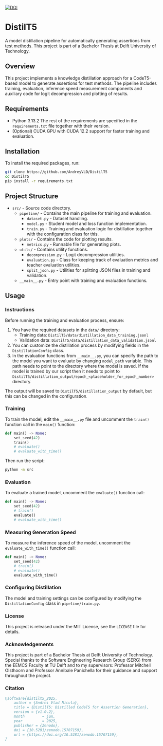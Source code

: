 [![DOI](https://zenodo.org/badge/978328491.svg)](https://doi.org/10.5281/zenodo.15707159)

# DistilT5

A model distillation pipeline for automatically generating assertions from test methods. This project is part of a
Bachelor Thesis at Delft University of Technology.

## Overview

This project implements a knowledge distillation approach for a CodeT5-based model to generate assertions for test
methods. The pipeline includes training, evaluation, inference speed measurement components and auxiliary code for logit
decompression and plotting of results.

## Requirements

- Python 3.13.2
  The rest of the requirements are specified in the `requirements.txt` file together with their version.
- (Optional) CUDA GPU with CUDA 12.2 support for faster training and evaluation.

## Installation

To install the required packages, run:

```bash
git clone https://github.com/AndreyVLD/DistilT5
cd DistilT5
pip install -r requirements.txt
```

## Project Structure

- `src/` - Source code directory.
    - `pipeline/` - Contains the main pipeline for training and evaluation.
        - `dataset.py` - Dataset handling.
        - `model.py` - Student model and loss function implementation.
        - `train.py` - Training and evaluation logic for distillation together with the configuration class for this.
    - `plots/` - Contains the code for plotting results.
        - `metrics.py` - Runnable file for generating plots.
    - `utils/` - Contains utility functions.
        - `decompression.py` - Logit decompression utilities.
        - `evaluation.py` - Class for keeping track of evaluation metrics and teacher evaluation utilities.
        - `split_json.py` - Utilities for splitting JSON files in training and validation.
    - `__main__.py` - Entry point with training and evaluation functions.

## Usage

### Instructions

Before running the training and evaluation process, ensure:

1. You have the required datasets in the `data/` directory:
    - Training data: `DistilT5/data/distillation_data_training.jsonl`
    - Validation data: `DistilT5/data/distillation_data_validation.jsonl`
2. You can customize the distillation process by modifying fields in the `DistillationConfig` class.
3. In the evaluation functions from `__main__.py`, you can specify the path to the model you want to evaluate by
   changing `model_path` variable. This path needs to point to the directory where the model is saved. If the model
   is trained by our script then it needs to point to
   `DistilT5/distillation_output/epoch_<placeholder_for_epoch_number>` directory.

The output will be saved to `DistilT5/distillation_output` by default, but this can be changed in the configuration.

### Training

To train the model, edit the `__main__.py` file and uncomment the `train()` function call in the `main()` function:

```python
def main() -> None:
    set_seed(42)
    train()
    # evaluate()
    # evaluate_with_time()
```

Then run the script:

```bash
python -m src
```

### Evaluation

To evaluate a trained model, uncomment the `evaluate()` function call:

```python
def main() -> None:
    set_seed(42)
    # train()
    evaluate()
    # evaluate_with_time()
```

### Measuring Generation Speed

To measure the inference speed of the model, uncomment the `evaluate_with_time()` function call:

```python
def main() -> None:
    set_seed(42)
    # train()
    # evaluate()
    evaluate_with_time()
```

### Configuring Distillation

The model and training settings can be configured by modifying the `DistillationConfig` class in `pipeline/train.py`.

### License

This project is released under the MIT License, see the `LICENSE` file for details.

### Acknowledgements

This project is part of a Bachelor Thesis at Delft University of Technology.
Special thanks to the Software Engineering Research Group (SERG) from the EEMCS Faculty at TU Delft and to my
supervisors: Professor Mitchell Olsthoorn and Professor Annibale Panichella for their guidance and support throughout
the project.

### Citation

```bibtex
@software{distilt5_2025,
    author = {Andrei Vlad Nicula},
    title = {DistilT5: Distilled CodeT5 for Assertion Generation},
    version = {v1.0.2},
    month        = jun,
    year         = 2025,
    publisher = {Zenodo},
    doi = {10.5281/zenodo.15707159},
    url = {https://doi.org/10.5281/zenodo.15707159},
}
```

